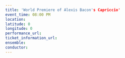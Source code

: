 ```yaml
---
title: 'World Premiere of Alexis Bacon's Capriccio'
event_time: 08:00 PM
location: 
latitude: 0
longitude: 0
performance_url: 
ticket_information_url: 
ensemble: 
conductor: 
---
```

